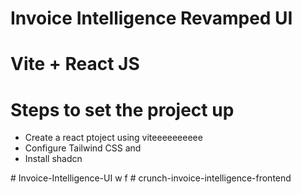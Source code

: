# Invoice Intelligence Revamped UI

# Vite + React JS

# Steps to set the project up
- Create a react ptoject using viteeeeeeeeee
- Configure Tailwind CSS and
- Install shadcn

#   I n v o i c e - I n t e l l i g e n c e - U I 
 
 w
f
#   c r u n c h - i n v o i c e - i n t e l l i g e n c e - f r o n t e n d  
 